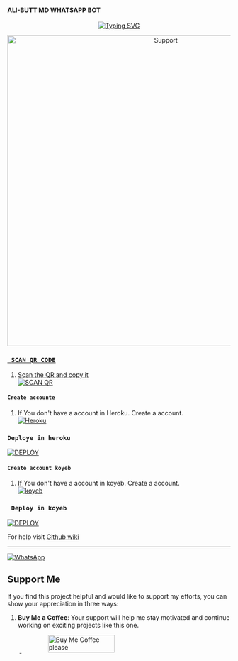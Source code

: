 #### ALI-BUTT MD WHATSAPP BOT


<div align="center">
<a href="https://git.io/typing-svg"><img src="https://readme-typing-svg.demolab.com?font=Ribeye&size=50&pause=1000&color=F710B1&center=true&width=910&height=100&lines=I'M+ALI-BUTT-MD;MULTI+DEVICE+WHATSAPP+BOT; by🌟ALI BUTT🌟 AND DENZO UCHIWA ;PUBLIC+BOT;GOOD BOT." alt="Typing SVG" /></a>
  
<p align="center">  
  <a href="https://chat.whatsapp.com/JFNXyoRTf4t6e9GTaM2Oe6">
    <img alt=Support height="700" src="https://i.imgur.com/aKpPk78.jpeg">



</div>
  
### ``` SCAN QR CODE```

1. Scan the QR and copy it
    <br>
<a href='https://replit.com/@Excelottah/BLACK-Md' target="_blank"><img alt='SCAN QR' src='https://img.shields.io/badge/Scan_qr_IN replit-100000?style=for-the-badge&logo=scan&logoColor=white&labelColor=yellow&color=yellow'/></a>

#### ```Create accounte```

1. If You don't have a account in Heroku. Create a account.
    <br>
<a href='https://signup.heroku.com/' target="_blank"><img alt='Heroku' src='https://img.shields.io/badge/-Create_accounte_heroku?style=for-the-badge&logo=heroku&logoColor=purple'/></a>

 ### ```Deploye in heroku```
   
<a href='https://github.com/malihassanbutt/Ali-butt/deploy-heroku' target="_blank"><img alt='DEPLOY' src='https://img.shields.io/badge/-DEPLOY_IN HEROKU-black?style=for-the-badge&logo=heroku&logoColor=yellow'/></a>

#### ```Create account koyeb```

1. If You don't have a account in koyeb. Create a account.
    <br>
<a href='https://app.koyeb.com/auth/signup' target="_blank"><img alt='koyeb' src='https://img.shields.io/badge/-Create_accounte_koyeb-black?style=for-the-badge&logo=koyeb&logoColor=yellow'/></a>

 
### ``` Deploy in koyeb```
    
<a href='https://hermit.adithyan.xyz/deploy-koyeb' target="_blank"><img alt='DEPLOY' src='https://img.shields.io/badge/-DEPLOY_IN_KOYEB-black?style=for-the-badge&logo=koyeb&logoColor=yellow'/></a>


For help visit [Github wiki](https://github.com/https://github.com/malihassanbutt/Ali-butt/wiki)

***
<a href="https://chat.whatsapp.com/JFNXyoRTf4t6e9GTaM2Oe6"><img alt="WhatsApp" src="https://img.shields.io/badge/-Whatsapp%20Channel-green?style=for-the-badge&logo=whatsapp&logoColor=white"/></a>

## Support Me

If you find this project helpful and would like to support my efforts, you can show your appreciation in three ways:

1. **Buy Me a Coffee**: Your support will help me stay motivated and continue working on exciting projects like this one.

&nbsp;&nbsp;&nbsp;&nbsp;&nbsp;&nbsp;&nbsp;<a href="https://www.buymeacoffee.com/ndounguisex">
  <img src="https://i.ibb.co/KNnhcvX/bmc-button.png" alt="Buy Me Coffee please" height="40" width="150" style="margin-left: 60px;">
</a>


 
